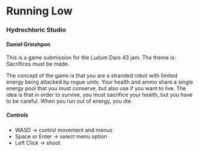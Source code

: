 # Running Low

### Hydrochloric Studio

#### Daniel Grinshpon

This is a game submission for the Ludum Dare 43 jam. The theme is: Sacrifices must be made.

The concept of the game is that you are a stranded robot with limited energy being attacked by rogue units. Your health and ammo share a single energy pool that you must conserve, but also use if you want to live. The idea is that in order to survive, you must sacrifice your health, but you have to be careful. When you run out of energy, you die.

##### Controls
- WASD -> control movement and menus
- Space or Enter -> select menu option
- Left Click -> shoot
